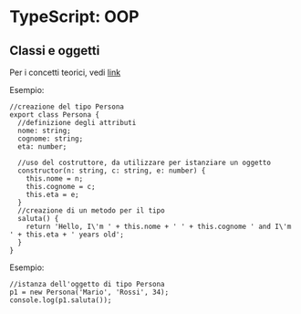 # TypeScript: OOP

## Classi e oggetti
Per i concetti teorici, vedi [link](https://github.com/serenasensini/FZTH-Java/blob/master/Java-OOP.md)

Esempio:

```
//creazione del tipo Persona
export class Persona {
  //definizione degli attributi
  nome: string;
  cognome: string;
  eta: number;
  
  //uso del costruttore, da utilizzare per istanziare un oggetto
  constructor(n: string, c: string, e: number) {
    this.nome = n;
    this.cognome = c;
    this.eta = e;
  }
  //creazione di un metodo per il tipo
  saluta() {
    return 'Hello, I\'m ' + this.nome + ' ' + this.cognome ' and I\'m ' + this.eta + ' years old';
  }
}

```

Esempio:

```
//istanza dell'oggetto di tipo Persona
p1 = new Persona('Mario', 'Rossi', 34);
console.log(p1.saluta());
```
